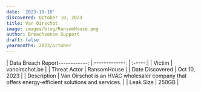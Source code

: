 ```yaml
---
date: '2023-10-10'
discovered: October 10, 2023
title: Van Oirschot
image: images/blog/RansomHouse.png
author: Breachsense Support
draft: false
yearmonths: 2023/october
---
```


| Data Breach Report------------:     |:-------------:    | :-----:|
| Victim      | vanoirschot.be      | 
| Threat Actor      | RansomHouse      | 
| Date Discovered      | Oct 10, 2023      | 
| Description      | Van Oirschot is an HVAC wholesaler company that offers energy-efficient solutions and services.      | 
| Leak Size      | 250GB      | 

